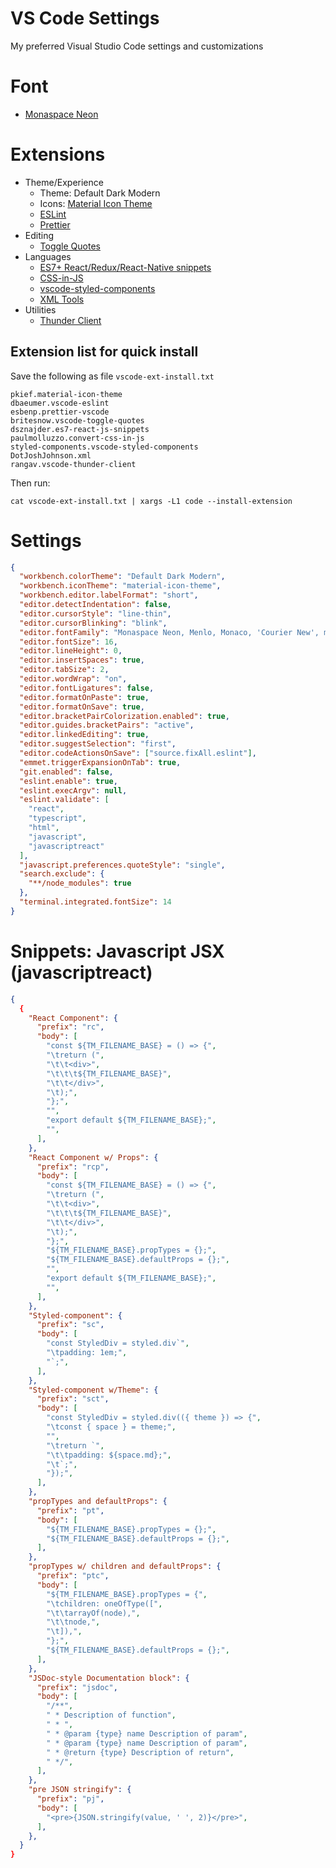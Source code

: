 # VS Code Settings

My preferred Visual Studio Code settings and customizations

# Font

- [Monaspace Neon](https://github.com/githubnext/monaspace)

# Extensions

- Theme/Experience
  - Theme: Default Dark Modern
  - Icons: [Material Icon Theme](https://marketplace.visualstudio.com/items?itemName=PKief.material-icon-theme)
  - [ESLint](https://marketplace.visualstudio.com/items?itemName=dbaeumer.vscode-eslint)
  - [Prettier](https://marketplace.visualstudio.com/items?itemName=esbenp.prettier-vscode)
- Editing
  - [Toggle Quotes](https://marketplace.visualstudio.com/items?itemName=BriteSnow.vscode-toggle-quotes)
- Languages
  - [ES7+ React/Redux/React-Native snippets](https://marketplace.visualstudio.com/items?itemName=dsznajder.es7-react-js-snippets)
  - [CSS-in-JS](https://marketplace.visualstudio.com/items?itemName=paulmolluzzo.convert-css-in-js)
  - [vscode-styled-components](https://marketplace.visualstudio.com/items?itemName=styled-components.vscode-styled-components)
  - [XML Tools](https://marketplace.visualstudio.com/items?itemName=DotJoshJohnson.xml)
- Utilities
  - [Thunder Client](https://marketplace.visualstudio.com/items?itemName=rangav.vscode-thunder-client)

## Extension list for quick install

Save the following as file `vscode-ext-install.txt`

```
pkief.material-icon-theme
dbaeumer.vscode-eslint
esbenp.prettier-vscode
britesnow.vscode-toggle-quotes
dsznajder.es7-react-js-snippets
paulmolluzzo.convert-css-in-js
styled-components.vscode-styled-components
DotJoshJohnson.xml
rangav.vscode-thunder-client
```

Then run:

```shell
cat vscode-ext-install.txt | xargs -L1 code --install-extension
```

# Settings

```json
{
  "workbench.colorTheme": "Default Dark Modern",
  "workbench.iconTheme": "material-icon-theme",
  "workbench.editor.labelFormat": "short",
  "editor.detectIndentation": false,
  "editor.cursorStyle": "line-thin",
  "editor.cursorBlinking": "blink",
  "editor.fontFamily": "Monaspace Neon, Menlo, Monaco, 'Courier New', monospace",
  "editor.fontSize": 16,
  "editor.lineHeight": 0,
  "editor.insertSpaces": true,
  "editor.tabSize": 2,
  "editor.wordWrap": "on",
  "editor.fontLigatures": false,
  "editor.formatOnPaste": true,
  "editor.formatOnSave": true,
  "editor.bracketPairColorization.enabled": true,
  "editor.guides.bracketPairs": "active",
  "editor.linkedEditing": true,
  "editor.suggestSelection": "first",
  "editor.codeActionsOnSave": ["source.fixAll.eslint"],
  "emmet.triggerExpansionOnTab": true,
  "git.enabled": false,
  "eslint.enable": true,
  "eslint.execArgv": null,
  "eslint.validate": [
    "react",
    "typescript",
    "html",
    "javascript",
    "javascriptreact"
  ],
  "javascript.preferences.quoteStyle": "single",
  "search.exclude": {
    "**/node_modules": true
  },
  "terminal.integrated.fontSize": 14
}
```

# Snippets: Javascript JSX (javascriptreact)

```json
{
  {
    "React Component": {
      "prefix": "rc",
      "body": [
        "const ${TM_FILENAME_BASE} = () => {",
        "\treturn (",
        "\t\t<div>",
        "\t\t\t${TM_FILENAME_BASE}",
        "\t\t</div>",
        "\t);",
        "};",
        "",
        "export default ${TM_FILENAME_BASE};",
        "",
      ],
    },
    "React Component w/ Props": {
      "prefix": "rcp",
      "body": [
        "const ${TM_FILENAME_BASE} = () => {",
        "\treturn (",
        "\t\t<div>",
        "\t\t\t${TM_FILENAME_BASE}",
        "\t\t</div>",
        "\t);",
        "};",
        "${TM_FILENAME_BASE}.propTypes = {};",
        "${TM_FILENAME_BASE}.defaultProps = {};",
        "",
        "export default ${TM_FILENAME_BASE};",
        "",
      ],
    },
    "Styled-component": {
      "prefix": "sc",
      "body": [
        "const StyledDiv = styled.div`",
        "\tpadding: 1em;",
        "`;",
      ],
    },
    "Styled-component w/Theme": {
      "prefix": "sct",
      "body": [
        "const StyledDiv = styled.div(({ theme }) => {",
        "\tconst { space } = theme;",
        "",
        "\treturn `",
        "\t\tpadding: ${space.md};",
        "\t`;",
        "});",
      ],
    },
    "propTypes and defaultProps": {
      "prefix": "pt",
      "body": [
        "${TM_FILENAME_BASE}.propTypes = {};",
        "${TM_FILENAME_BASE}.defaultProps = {};",
      ],
    },
    "propTypes w/ children and defaultProps": {
      "prefix": "ptc",
      "body": [
        "${TM_FILENAME_BASE}.propTypes = {",
        "\tchildren: oneOfType([",
        "\t\tarrayOf(node),",
        "\t\tnode,",
        "\t]),",
        "};",
        "${TM_FILENAME_BASE}.defaultProps = {};",
      ],
    },
    "JSDoc-style Documentation block": {
      "prefix": "jsdoc",
      "body": [
        "/**",
        " * Description of function",
        " * ",
        " * @param {type} name Description of param",
        " * @param {type} name Description of param",
        " * @return {type} Description of return",
        " */",
      ],
    },
    "pre JSON stringify": {
      "prefix": "pj",
      "body": [
        "<pre>{JSON.stringify(value, ' ', 2)}</pre>",
      ],
    },
  }
}
```
